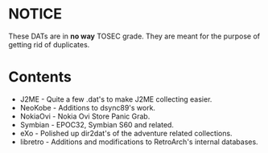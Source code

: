 # NOTICE

These DATs are in **no way** TOSEC grade. They are meant for the purpose of getting rid of duplicates.

# Contents

* J2ME - Quite a few .dat's to make J2ME collecting easier.
* NeoKobe - Additions to dsync89's work.
* NokiaOvi - Nokia Ovi Store Panic Grab.
* Symbian - EPOC32, Symbian S60 and related.
* eXo - Polished up dir2dat's of the adventure related collections.
* libretro - Additions and modifications to RetroArch's internal databases.
